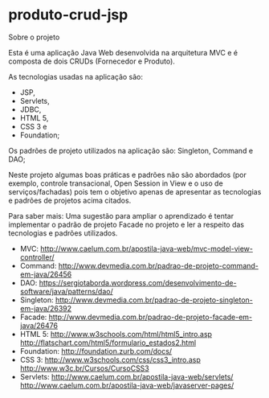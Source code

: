 # produto-crud-jsp
Sobre o projeto

Esta é uma aplicação Java Web desenvolvida na arquitetura MVC e é composta de dois CRUDs (Fornecedor e Produto).

As tecnologias usadas na aplicação são: 
- JSP,
- Servlets,
- JDBC,
- HTML 5,
- CSS 3 e
- Foundation;
  	
Os padrões de projeto utilizados na aplicação são: Singleton, Command e DAO;
  
Neste projeto algumas boas práticas e padrões não são abordados (por exemplo, controle transacional, Open Session in View
e o uso de serviços/fachadas) pois tem o objetivo apenas de apresentar as tecnologias e padrões de projetos acima citados.


Para saber mais:
Uma sugestão para ampliar o aprendizado é tentar implementar o padrão de projeto Facade no projeto e ler a respeito das tecnologias e padrões
utilizados.

- MVC: http://www.caelum.com.br/apostila-java-web/mvc-model-view-controller/
- Command: http://www.devmedia.com.br/padrao-de-projeto-command-em-java/26456
- DAO: https://sergiotaborda.wordpress.com/desenvolvimento-de-software/java/patterns/dao/
- Singleton: http://www.devmedia.com.br/padrao-de-projeto-singleton-em-java/26392
- Facade: http://www.devmedia.com.br/padrao-de-projeto-facade-em-java/26476
- HTML 5: http://www.w3schools.com/html/html5_intro.asp http://flatschart.com/html5/formulario_estados2.html
- Foundation: http://foundation.zurb.com/docs/ 
- CSS 3: http://www.w3schools.com/css/css3_intro.asp http://www.w3c.br/Cursos/CursoCSS3
- Servlets: http://www.caelum.com.br/apostila-java-web/servlets/
http://www.caelum.com.br/apostila-java-web/javaserver-pages/

